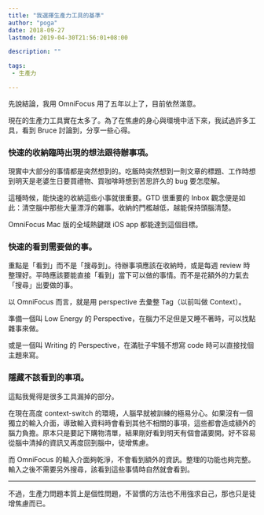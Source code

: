 ```yaml
---
title: "我選擇生產力工具的基準"
author: "poga"
date: 2018-09-27
lastmod: 2019-04-30T21:56:01+08:00

description: ""

tags:
 - 生產力

---
```


先說結論，我用 OmniFocus 用了五年以上了，目前依然滿意。

現在的生產力工具實在太多了。為了在焦慮的身心與環境中活下來，我試過許多工具，看到 Bruce 討論到，分享一些心得。

### 快速的收納臨時出現的想法跟待辦事項。

現實中大部分的事情都是突然想到的。吃飯時突然想到一則文章的標題、工作時想到明天是老婆生日要買禮物、買咖啡時想到苦思許久的 bug 要怎麼解。

這種時候，能快速的收納這些小事就很重要。GTD 很重要的 Inbox 觀念便是如此：清空腦中那些大量漂浮的雜事。收納的門檻越低，越能保持頭腦清楚。

OmniFocus Mac 版的全域熱鍵跟 iOS app 都能達到這個目標。

### 快速的看到需要做的事。

重點是「看到」而不是「搜尋到」。待辦事項應該在收納時，或是每週 review 時整理好。平時應該要能直接「看到」當下可以做的事情。而不是花額外的力氣去「搜尋」出要做的事。

以 OmniFocus 而言，就是用 perspective 去彙整 Tag（以前叫做 Context）。

準備一個叫 Low Energy 的 Perspective，在腦力不足但是又睡不著時，可以找點雜事來做。

或是一個叫 Writing 的 Perspective，在滿肚子牢騷不想寫 code 時可以直接找個主題來寫。

### 隱藏不該看到的事項。

這點我覺得是很多工具漏掉的部分。

在現在高度 context-switch 的環境，人腦早就被訓練的極易分心。如果沒有一個獨立的輸入介面，導致輸入資料時會看到其他不相關的事項，這些都會造成額外的腦力負擔。原本只是要記下購物清單，結果剛好看到明天有個會議要開。好不容易從腦中清掉的資訊又再度回到腦中，徒增焦慮。

而 OmniFocus 的輸入介面夠乾淨，不會看到額外的資訊。整理的功能也夠完整。輸入之後不需要另外搜尋，該看到這些事情時自然就會看到。

---

不過，生產力問題本質上是個性問題，不習慣的方法也不用強求自己，那也只是徒增焦慮而已。
